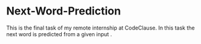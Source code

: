 # Next-Word-Prediction
This is the final task of my remote internship at CodeClause. In this task the next word is predicted from a given input .
